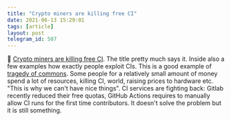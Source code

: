```yaml
---
title: "Crypto miners are killing free CI"
date: 2021-06-13 15:29:01
tags: [article]
layout: post
telegram_id: 507
---
```


📄 [Crypto miners are killing free CI](https://layerci.com/blog/crypto-miners-are-killing-free-ci/). The title pretty much says it. Inside also a few examples how exactly people exploit CIs. This is a good example of [tragedy of commons](https://en.m.wikipedia.org/wiki/Tragedy_of_the_commons). Some people for a relatively small amount of money spend a lot of resources, killing CI, world, raising prices to hardware etc. "This is why we can't have nice things". CI services are fighting back: Gitlab recently reduced their free quotas, GitHub Actions requires to manually allow CI runs for the first time contributors. It doesn't solve the problem but it is still something.
